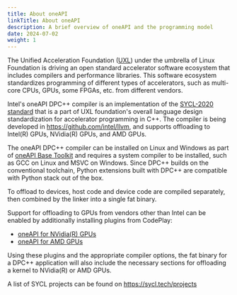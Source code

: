 ```yaml
---
title: About oneAPI
linkTitle: About oneAPI
description: A brief overview of oneAPI and the programming model
date: 2024-07-02
weight: 1
---
```


The Unified Acceleration Foundation ([UXL](https://uxlfoundation.org/)) under the umbrella of Linux Foundation is driving an open standard accelerator software ecosystem that includes compilers and performance libraries. This software ecosystem standardizes programming of different types of accelerators, such as multi-core CPUs, GPUs, some FPGAs, etc. from different vendors.

Intel's oneAPI DPC++ compiler is an implementation of the [SYCL-2020 standard](https://registry.khronos.org/SYCL/specs/sycl-2020/html/sycl-2020.html) that is a part of UXL foundation's overall language design standardization for accelerator programming in C++. The compiler is being developed in https://github.com/intel/llvm, and supports offloading to Intel(R) GPUs, NVidia(R) GPUs, and AMD GPUs.

The oneAPI DPC++ compiler can be installed on Linux and Windows as part of [oneAPI Base Toolkit](https://www.intel.com/content/www/us/en/developer/tools/oneapi/base-toolkit.html) and requires a system compiler to be installed, such as GCC on Linux and MSVC on Windows. Since DPC++ builds
on the conventional toolchain, Python extensions built with DPC++ are compatible with Python stack out of the box.

To offload to devices, host code and device code are compiled separately, then combined by the linker into a single fat binary.

Support for offloading to GPUs from vendors other than Intel can be enabled by additionally installing plugins from CodePlay:

- [oneAPI for NVidia(R) GPUs](https://developer.codeplay.com/products/oneapi/nvidia/home/)
- [oneAPI for AMD GPUs](https://developer.codeplay.com/products/oneapi/amd/home/)

Using these plugins and the appropriate compiler options, the fat binary for a DPC++ application will also include the necessary sections for offloading a kernel to NVidia(R) or AMD GPUs.

A list of SYCL projects can be found on https://sycl.tech/projects
